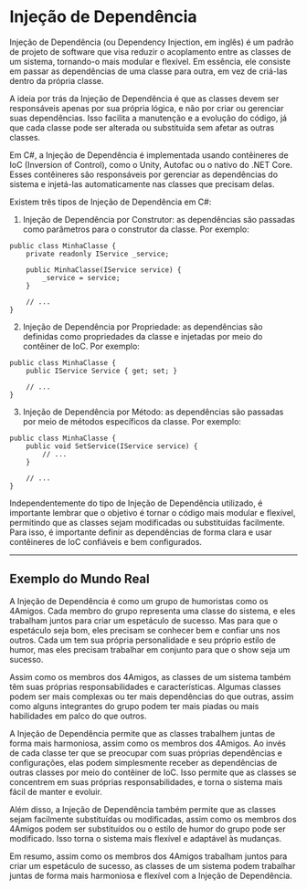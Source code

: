 # Injeção de Dependência 

Injeção de Dependência (ou Dependency Injection, em inglês) é um padrão de projeto de software que visa reduzir o acoplamento entre as classes de um sistema, tornando-o mais modular e flexível. Em essência, ele consiste em passar as dependências de uma classe para outra, em vez de criá-las dentro da própria classe.

A ideia por trás da Injeção de Dependência é que as classes devem ser responsáveis apenas por sua própria lógica, e não por criar ou gerenciar suas dependências. Isso facilita a manutenção e a evolução do código, já que cada classe pode ser alterada ou substituída sem afetar as outras classes.

Em C#, a Injeção de Dependência é implementada usando contêineres de IoC (Inversion of Control), como o Unity, Autofac ou o nativo do .NET Core. Esses contêineres são responsáveis por gerenciar as dependências do sistema e injetá-las automaticamente nas classes que precisam delas.

Existem três tipos de Injeção de Dependência em C#:

1. Injeção de Dependência por Construtor: as dependências são passadas como parâmetros para o construtor da classe. Por exemplo:

```
public class MinhaClasse {
    private readonly IService _service;

    public MinhaClasse(IService service) {
        _service = service;
    }

    // ...
}
```

2. Injeção de Dependência por Propriedade: as dependências são definidas como propriedades da classe e injetadas por meio do contêiner de IoC. Por exemplo:

```
public class MinhaClasse {
    public IService Service { get; set; }

    // ...
}
```

3. Injeção de Dependência por Método: as dependências são passadas por meio de métodos específicos da classe. Por exemplo:

```
public class MinhaClasse {
    public void SetService(IService service) {
        // ...
    }

    // ...
}
```

Independentemente do tipo de Injeção de Dependência utilizado, é importante lembrar que o objetivo é tornar o código mais modular e flexível, permitindo que as classes sejam modificadas ou substituídas facilmente. Para isso, é importante definir as dependências de forma clara e usar contêineres de IoC confiáveis e bem configurados.

----

## Exemplo do Mundo Real

A Injeção de Dependência é como um grupo de humoristas como os 4Amigos. Cada membro do grupo representa uma classe do sistema, e eles trabalham juntos para criar um espetáculo de sucesso. Mas para que o espetáculo seja bom, eles precisam se conhecer bem e confiar uns nos outros. Cada um tem sua própria personalidade e seu próprio estilo de humor, mas eles precisam trabalhar em conjunto para que o show seja um sucesso.

Assim como os membros dos 4Amigos, as classes de um sistema também têm suas próprias responsabilidades e características. Algumas classes podem ser mais complexas ou ter mais dependências do que outras, assim como alguns integrantes do grupo podem ter mais piadas ou mais habilidades em palco do que outros.

A Injeção de Dependência permite que as classes trabalhem juntas de forma mais harmoniosa, assim como os membros dos 4Amigos. Ao invés de cada classe ter que se preocupar com suas próprias dependências e configurações, elas podem simplesmente receber as dependências de outras classes por meio do contêiner de IoC. Isso permite que as classes se concentrem em suas próprias responsabilidades, e torna o sistema mais fácil de manter e evoluir.

Além disso, a Injeção de Dependência também permite que as classes sejam facilmente substituídas ou modificadas, assim como os membros dos 4Amigos podem ser substituídos ou o estilo de humor do grupo pode ser modificado. Isso torna o sistema mais flexível e adaptável às mudanças.

Em resumo, assim como os membros dos 4Amigos trabalham juntos para criar um espetáculo de sucesso, as classes de um sistema podem trabalhar juntas de forma mais harmoniosa e flexível com a Injeção de Dependência.





